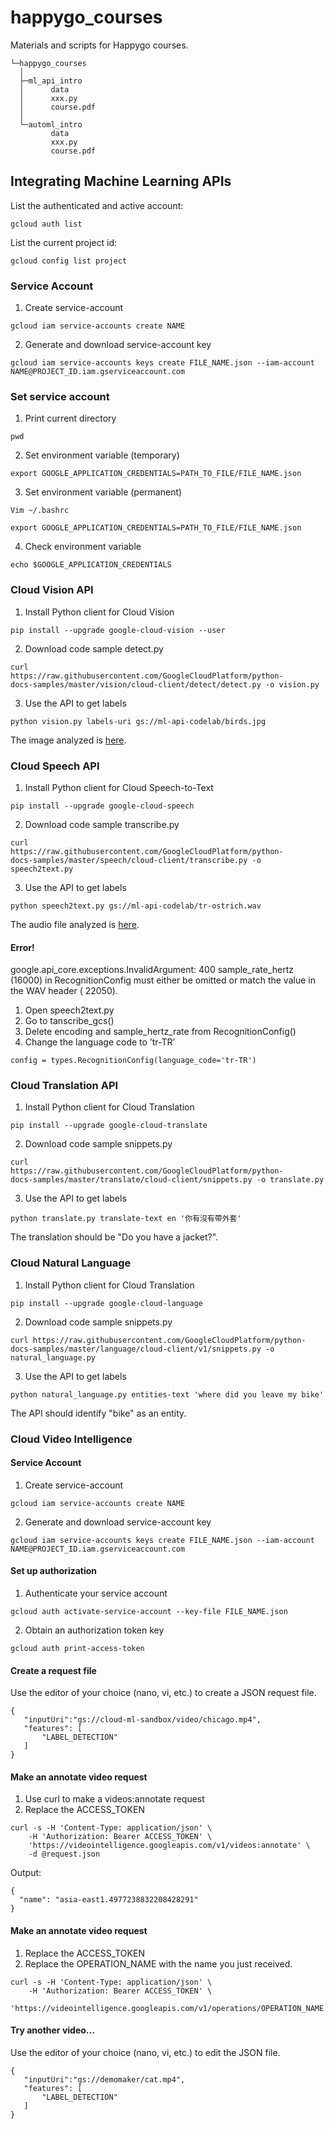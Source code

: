 # happygo_courses
Materials and scripts for Happygo courses.

  ```
  └─happygo_courses
    │
    ├─ml_api_intro
    │      data
    │      xxx.py
    │      course.pdf
    │
    └─automl_intro
           data
           xxx.py
           course.pdf

  ```

## Integrating Machine Learning APIs

List the authenticated and active account:
```
gcloud auth list
```
List the current project id:
```
gcloud config list project
```

### Service Account

1. Create service-account
```
gcloud iam service-accounts create NAME
```
2. Generate and download service-account key
```
gcloud iam service-accounts keys create FILE_NAME.json --iam-account NAME@PROJECT_ID.iam.gserviceaccount.com
```


### Set service account
1. Print current directory
```
pwd
```
2. Set environment variable (temporary)
```
export GOOGLE_APPLICATION_CREDENTIALS=PATH_TO_FILE/FILE_NAME.json
```
3. Set environment variable (permanent)
```
Vim ~/.bashrc
```
```
export GOOGLE_APPLICATION_CREDENTIALS=PATH_TO_FILE/FILE_NAME.json
```
4. Check environment variable
```
echo $GOOGLE_APPLICATION_CREDENTIALS
```


### Cloud Vision API
1. Install Python client for Cloud Vision
```
pip install --upgrade google-cloud-vision --user
```
2. Download code sample detect.py 
```
curl 
https://raw.githubusercontent.com/GoogleCloudPlatform/python-
docs-samples/master/vision/cloud-client/detect/detect.py -o vision.py
```
3. Use the API to get labels
```
python vision.py labels-uri gs://ml-api-codelab/birds.jpg
```

The image analyzed is [here](https://storage.googleapis.com/ml-api-codelab/birds.jpg). 


### Cloud Speech API
1. Install Python client for Cloud Speech-to-Text
```
pip install --upgrade google-cloud-speech
```
2. Download code sample transcribe.py
```
curl 
https://raw.githubusercontent.com/GoogleCloudPlatform/python-
docs-samples/master/speech/cloud-client/transcribe.py -o speech2text.py
```
3. Use the API to get labels
```
python speech2text.py gs://ml-api-codelab/tr-ostrich.wav
```

The audio file analyzed is [here](https://storage.googleapis.com/ml-api-codelab/tr-ostrich.wav). 


#### Error!

google.api_core.exceptions.InvalidArgument: 400 sample_rate_hertz (16000) in RecognitionConfig must either be omitted or match the value in the WAV header ( 22050).

1. Open speech2text.py 
2. Go to tanscribe_gcs()
3. Delete encoding and sample_hertz_rate from RecognitionConfig()
4. Change the language code to ’tr-TR’
```
config = types.RecognitionConfig(language_code='tr-TR')
```


### Cloud Translation API
1. Install Python client for Cloud Translation
```
pip install --upgrade google-cloud-translate
```
2. Download code sample snippets.py 
```
curl 
https://raw.githubusercontent.com/GoogleCloudPlatform/python-
docs-samples/master/translate/cloud-client/snippets.py -o translate.py
```
3. Use the API to get labels
```
python translate.py translate-text en '你有沒有帶外套'
```

The translation should be "Do you have a jacket?".


### Cloud Natural Language
1. Install Python client for Cloud Translation
```
pip install --upgrade google-cloud-language
```
2. Download code sample snippets.py 
```
curl https://raw.githubusercontent.com/GoogleCloudPlatform/python-docs-samples/master/language/cloud-client/v1/snippets.py -o natural_language.py
```
3. Use the API to get labels
```
python natural_language.py entities-text 'where did you leave my bike'
```

The API should identify "bike" as an entity.


### Cloud Video Intelligence 

#### Service Account

1. Create service-account
```
gcloud iam service-accounts create NAME
```
2. Generate and download service-account key
```
gcloud iam service-accounts keys create FILE_NAME.json --iam-account NAME@PROJECT_ID.iam.gserviceaccount.com
```

#### Set up authorization

1. Authenticate your service account
```
gcloud auth activate-service-account --key-file FILE_NAME.json
```
2. Obtain an authorization token key
```
gcloud auth print-access-token
```

#### Create a request file

Use the editor of your choice (nano, vi, etc.) to create a JSON request file.
```
{
   "inputUri":"gs://cloud-ml-sandbox/video/chicago.mp4",
   "features": [
       "LABEL_DETECTION"
   ]
}
```
#### Make an annotate video request

1. Use curl to make a videos:annotate request
2. Replace the ACCESS_TOKEN
```
curl -s -H 'Content-Type: application/json' \
    -H 'Authorization: Bearer ACCESS_TOKEN' \
    'https://videointelligence.googleapis.com/v1/videos:annotate' \
    -d @request.json
```

Output:
```
{  
  "name": "asia-east1.4977238832208428291"
}
```
#### Make an annotate video request

1. Replace the ACCESS_TOKEN
2. Replace the OPERATION_NAME with the name you just received.
```
curl -s -H 'Content-Type: application/json' \
    -H 'Authorization: Bearer ACCESS_TOKEN' \
    'https://videointelligence.googleapis.com/v1/operations/OPERATION_NAME'
```

#### Try another video...

Use the editor of your choice (nano, vi, etc.) to edit the JSON file.
```
{
   "inputUri":"gs://demomaker/cat.mp4",
   "features": [
       "LABEL_DETECTION"
   ]
}
```










